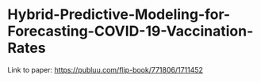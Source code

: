# Hybrid-Predictive-Modeling-for-Forecasting-COVID-19-Vaccination-Rates
Link to paper: https://publuu.com/flip-book/771806/1711452
